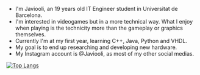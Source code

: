 - I'm Javiooli, an 19 years old IT Engineer student in Universitat de Barcelona.
- I'm interested in videogames but in a more technical way. What I enjoy when playing is the technicity more than the gameplay or graphics themselves.
- Currently I'm at my first year, learning C++, Java, Python and VHDL.
- My goal is to end up researching and developing new hardware.
- My Instagram account is @Javiooli, as most of my other social medias.

[![Top Langs](https://github-readme-stats.vercel.app/api/top-langs/?username=Javiooli&layout=compact)](https://github.com/anuraghazra/github-readme-stats)
